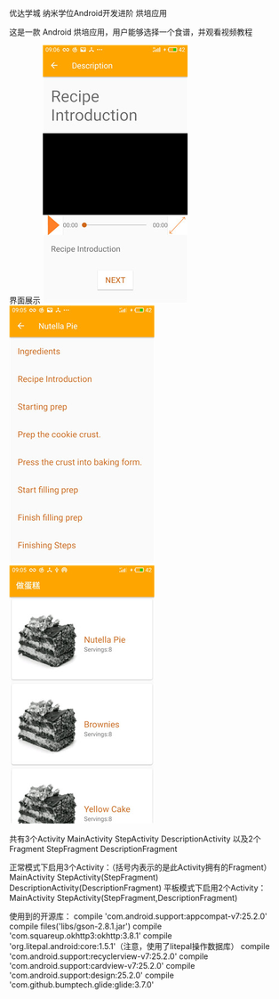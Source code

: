 优达学城
纳米学位Android开发进阶
烘培应用

这是一款 Android 烘培应用，用户能够选择一个食谱，并观看视频教程

界面展示
![](https://github.com/YGLLL/Baking/blob/master/screenshot/1.jpg)
![](https://github.com/YGLLL/Baking/blob/master/screenshot/2.jpg)
![](https://github.com/YGLLL/Baking/blob/master/screenshot/3.jpg)

共有3个Activity
	MainActivity
	StepActivity
	DescriptionActivity
以及2个Fragment
	StepFragment
	DescriptionFragment
	
正常模式下启用3个Activity：（括号内表示的是此Activity拥有的Fragment）
	MainActivity
	StepActivity(StepFragment)
	DescriptionActivity(DescriptionFragment)
平板模式下启用2个Activity：
	MainActivity
	StepActivity(StepFragment,DescriptionFragment)
	
使用到的开源库：
	compile 'com.android.support:appcompat-v7:25.2.0'
    compile files('libs/gson-2.8.1.jar')
    compile 'com.squareup.okhttp3:okhttp:3.8.1'
    compile 'org.litepal.android:core:1.5.1'（注意，使用了litepal操作数据库）
    compile 'com.android.support:recyclerview-v7:25.2.0'
    compile 'com.android.support:cardview-v7:25.2.0'
    compile 'com.android.support:design:25.2.0'
    compile 'com.github.bumptech.glide:glide:3.7.0'